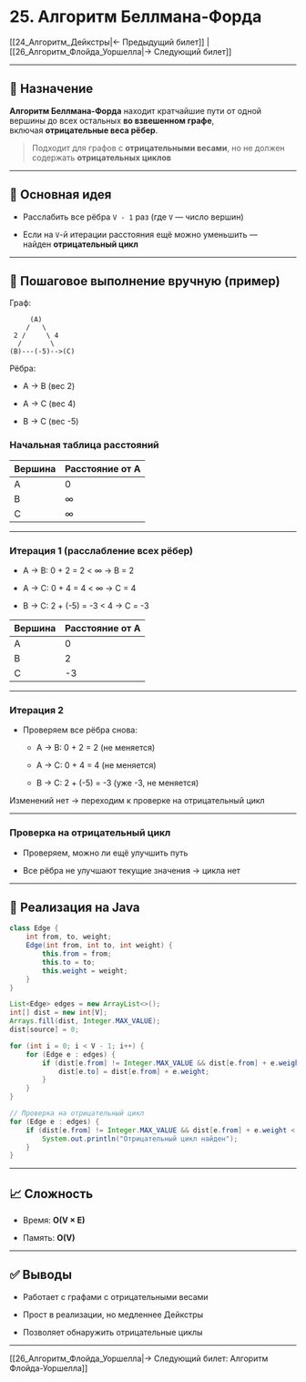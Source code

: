 # 25. Алгоритм Беллмана-Форда

[[24_Алгоритм_Дейкстры|← Предыдущий билет]] | [[26_Алгоритм_Флойда_Уоршелла|→ Следующий билет]]

---

## 📌 Назначение

**Алгоритм Беллмана-Форда** находит кратчайшие пути от одной вершины до всех остальных **во взвешенном графе**, включая **отрицательные веса рёбер**.

> Подходит для графов с **отрицательными весами**, но не должен содержать **отрицательных циклов**

---

## 🧠 Основная идея

- Расслабить все рёбра `V - 1` раз (где `V` — число вершин)
    
- Если на `V`-й итерации расстояния ещё можно уменьшить — найден **отрицательный цикл**
    

---

## 📐 Пошаговое выполнение вручную (пример)

Граф:

```
     (A)
    /   \
 2 /     \ 4
  /       \
(B)---(-5)-->(C)
```

Рёбра:

- A → B (вес 2)
    
- A → C (вес 4)
    
- B → C (вес -5)
    

### Начальная таблица расстояний

|Вершина|Расстояние от A|
|---|---|
|A|0|
|B|∞|
|C|∞|

---

### Итерация 1 (расслабление всех рёбер)

- A → B: 0 + 2 = 2 < ∞ → B = 2
    
- A → C: 0 + 4 = 4 < ∞ → C = 4
    
- B → C: 2 + (-5) = -3 < 4 → C = -3
    

|Вершина|Расстояние от A|
|---|---|
|A|0|
|B|2|
|C|-3|

---

### Итерация 2

- Проверяем все рёбра снова:
    
    - A → B: 0 + 2 = 2 (не меняется)
        
    - A → C: 0 + 4 = 4 (не меняется)
        
    - B → C: 2 + (-5) = -3 (уже -3, не меняется)
        

Изменений нет → переходим к проверке на отрицательный цикл

---

### Проверка на отрицательный цикл

- Проверяем, можно ли ещё улучшить путь
    
- Все рёбра не улучшают текущие значения → цикла нет
    

---

## 🧩 Реализация на Java

```java
class Edge {
    int from, to, weight;
    Edge(int from, int to, int weight) {
        this.from = from;
        this.to = to;
        this.weight = weight;
    }
}

List<Edge> edges = new ArrayList<>();
int[] dist = new int[V];
Arrays.fill(dist, Integer.MAX_VALUE);
dist[source] = 0;

for (int i = 0; i < V - 1; i++) {
    for (Edge e : edges) {
        if (dist[e.from] != Integer.MAX_VALUE && dist[e.from] + e.weight < dist[e.to]) {
            dist[e.to] = dist[e.from] + e.weight;
        }
    }
}

// Проверка на отрицательный цикл
for (Edge e : edges) {
    if (dist[e.from] != Integer.MAX_VALUE && dist[e.from] + e.weight < dist[e.to]) {
        System.out.println("Отрицательный цикл найден");
    }
}
```

---

## 📈 Сложность

- Время: **O(V × E)**
    
- Память: **O(V)**
    

---

## ✅ Выводы

- Работает с графами с отрицательными весами
    
- Прост в реализации, но медленнее Дейкстры
    
- Позволяет обнаружить отрицательные циклы
    

---

[[26_Алгоритм_Флойда_Уоршелла|→ Следующий билет: Алгоритм Флойда-Уоршелла]]